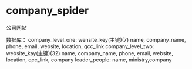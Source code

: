 # company_spider
公司网站

数据库：
company_level_one:  wensite_key(主键)(7) name, company_name, phone, email, website, location, qcc_link
company_level_two:  website_kay(主键)(32) name, company_name, phone, email, website, location, qcc_link, company
leader_people: name, ministry,company